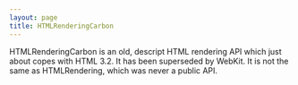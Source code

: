 ```yaml
---
layout: page
title: HTMLRenderingCarbon
---
```




HTMLRenderingCarbon is an old, descript HTML rendering API which just about copes with HTML 3.2. It has been superseded by WebKit. It is not the same as HTMLRendering, which was never a public API.

